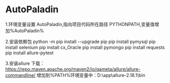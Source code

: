# AutoPaladin
1.环境变量设置
AutoPaladin,指向项目代码所在路径
PYTHONPATH,变量值增加%AutoPaladin%

2.安装依赖包
python -m pip install --upgrade pip
pip install pymysql
pip install selenium
pip install cx_Oracle
pip install pymongo
pip install requests
pip install allure-pytest

3.安装allure
下载：https://repo.maven.apache.org/maven2/io/qameta/allure/allure-commandline/
增加到%PATH%环境变量中：D:\app\allure-2.18.1\bin

